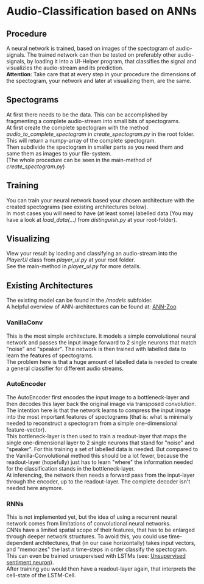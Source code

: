 # Audio-Classification based on ANNs
## Procedure
A neural network is trained, based on images of the spectogram of audio-signals.
The trained network can then be tested on preferably other audio-signals, by loading it
into a UI-Helper program, that classifies the signal and visualizies the audio-stream and its
prediction.<br>
**Attention**: Take care that at every step in your procedure the dimensions of the spectogram, your network and later
at visualizing them, are the same.

## Spectograms
At first there needs to be the data. This can be accomplished by fragmenting a complete audio-stream
into small bits of spectograms.<br>
At first create the complete spectogram with the method *audio_to_complete_spectogram* in *create_spectogram.py* 
in the root folder. This will return a numpy-array of the complete spectogram.<br>
Then subdivide the spectogram in smaller parts as you need them and same them as images to your file-system.<br>
(The whole procedure can be seen in the main-method of *create_spectogram.py*)

## Training
You can train your neural network based your chosen architecture with the created spectograms (see existing architectures below).<br>
In most cases you will need to have (at least some) labelled data (You may have a look at *load_data(...)* from *distinguish.py*
at your root-folder).

## Visualizing
View your result by loading and classifying an audio-stream into the *PlayerUI* class from *player_ui.py* at your root
folder.<br>
See the main-method in *player_ui.py* for more details.

## Existing Architectures
The existing model can be found in the */models* subfolder.<br>
A helpful overview of ANN-architectures can be found at: [ANN-Zoo](http://www.asimovinstitute.org/neural-network-zoo/)

### VanillaConv
This is the most simple architecture. It models a simple convolutional neural network and passes the input image
forward to 2 single neurons that match "noise" and "speaker". The network is then trained with labelled data to learn
the features of spectograms.<br>
The problem here is that a huge amount of labelled data is needed to create a general classifier for different audio
streams.

### AutoEncoder
The AutoEncoder first encodes the input image to a bottleneck-layer and then decodes this layer back the original image
via transposed convolution. The intention here is that the network learns to compress the input image into the most
important features of spectograms (that is: what is minimally needed to reconstruct a spectogram from a simple 
one-dimensional feature-vector).<br>
This bottleneck-layer is then used to train a readout-layer that maps the single one-dimensional layer to 2 single neurons
that stand for "noise" and "speaker". For this training a set of labelled data is needed. But compared to the 
Vanilla-Convolutional method this should be a lot fewer, because the readout-layer (hopefully) just has to learn "where" the
information needed for the classification stands in the bottleneck-layer.<br>
At inferencing, the network then needs a forward pass from the input-layer through the encoder, up to the readout-layer.
The complete decoder isn't needed here anymore.

### RNNs
This is not implemented yet, but the idea of using a recurrent neural network comes from limitations of convolutional
neural networks.<br>
CNNs have a limited spatial scope of their features, that has to be enlarged through deeper network structures. To avoid
this, you could use time-dependent architectures, that (in our case horizontally) takes input vectors, and "memorizes"
the last *n* time-steps in order classify the spectogram.<br>
This can even be trained unsupervised with LSTMs (see: [Unsupervised sentiment neuron](https://blog.openai.com/unsupervised-sentiment-neuron/)).<br>
After training you would then have a readout-layer again, that interprets the cell-state of the LSTM-Cell.